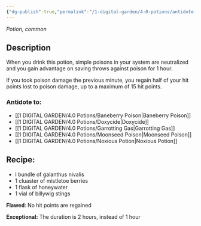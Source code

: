 ```yaml
---
{"dg-publish":true,"permalink":"/1-digital-garden/4-0-potions/antidote-of-common-poisons/","tags":["potion","#yr1","common"]}
---
```


*Potion, common* 

## Description
When you drink this potion, simple poisons in your system are neutralized and you gain advantage on saving throws against poison for 1 hour. 

If you took poison damage the previous minute, you regain half of your hit points lost to poison damage, up to a maximum of 15 hit points.

### Antidote to: 
- [[1 DIGITAL GARDEN/4.0 Potions/Baneberry Poison\|Baneberry Poison]]
- [[1 DIGITAL GARDEN/4.0 Potions/Doxycide\|Doxycide]] 
- [[1 DIGITAL GARDEN/4.0 Potions/Garrotting Gas\|Garrotting Gas]] 
- [[1 DIGITAL GARDEN/4.0 Potions/Moonseed Poison\|Moonseed Poison]]
- [[1 DIGITAL GARDEN/4.0 Potions/Noxious Potion\|Noxious Potion]]

## Recipe:

- I bundle of galanthus nivalis
- 1 cluaster of mistletoe berries
- 1 flask of honeywater
- 1 vial of billywig stings

**Flawed**:
No hit points are regained

**Exceptional:** 
The duration is 2 hours, instead of 1 hour
